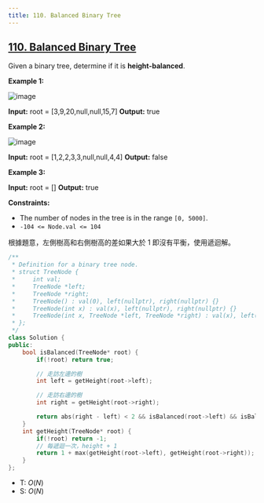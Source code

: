 ```yaml
---
title: 110. Balanced Binary Tree
---
```


## [110\. Balanced Binary Tree](https://leetcode.com/problems/balanced-binary-tree/)

Given a binary tree, determine if it is **height-balanced**.

**Example 1:**

![image](https://assets.leetcode.com/uploads/2020/10/06/balance_1.jpg)

**Input:** root = \[3,9,20,null,null,15,7\]
**Output:** true

**Example 2:**

![image](https://assets.leetcode.com/uploads/2020/10/06/balance_2.jpg)

**Input:** root = \[1,2,2,3,3,null,null,4,4\]
**Output:** false

**Example 3:**

**Input:** root = \[\]
**Output:** true

**Constraints:**

- The number of nodes in the tree is in the range `[0, 5000]`.
- `-104 <= Node.val <= 104`

根據題意，左側樹高和右側樹高的差如果大於 1 即沒有平衡，使用遞迴解。

```cpp
/**
 * Definition for a binary tree node.
 * struct TreeNode {
 *     int val;
 *     TreeNode *left;
 *     TreeNode *right;
 *     TreeNode() : val(0), left(nullptr), right(nullptr) {}
 *     TreeNode(int x) : val(x), left(nullptr), right(nullptr) {}
 *     TreeNode(int x, TreeNode *left, TreeNode *right) : val(x), left(left), right(right) {}
 * };
 */
class Solution {
public:
    bool isBalanced(TreeNode* root) {
        if(!root) return true;

        // 走訪左邊的樹
        int left = getHeight(root->left);

        // 走訪右邊的樹
        int right = getHeight(root->right);

        return abs(right - left) < 2 && isBalanced(root->left) && isBalanced(root->right);
    }
    int getHeight(TreeNode* root) {
        if(!root) return -1;
        // 每遞迴一次，height + 1
        return 1 + max(getHeight(root->left), getHeight(root->right));
    }
};
```


- T: $O(N)$
- S: $O(N)$

